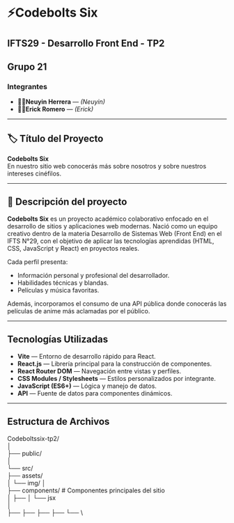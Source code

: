 # ⚡Codebolts Six

## IFTS29 - Desarrollo Front End - TP2  
**Grupo 21**
---
### Integrantes

- 👩‍💻**Neuyin Herrera** — *(Neuyin)*  
- 👨‍💻**Erick Romero** — *(Erick)*  

---

## 🏷️ Título del Proyecto

**Codebolts Six**  
En nuestro sitio web conocerás más sobre nosotros y sobre nuestros intereses cinéfilos.

---

## 📝 Descripción del proyecto

**Codebolts Six** es un proyecto académico colaborativo enfocado en el desarrollo de sitios y aplicaciones web modernas. Nació como un equipo creativo dentro de la materia Desarrollo de Sistemas Web (Front End) en el IFTS N°29, con el objetivo de aplicar las tecnologías aprendidas (HTML, CSS, JavaScript y React) en proyectos reales.  

Cada perfil presenta:
- Información personal y profesional del desarrollador.
- Habilidades técnicas y blandas.
- Películas y música favoritas.

Además, incorporamos el consumo de una API pública donde conocerás las películas de anime más aclamadas por el público.

---

## Tecnologías Utilizadas

- **Vite** — Entorno de desarrollo rápido para React.  
- **React.js** — Librería principal para la construcción de componentes.  
- **React Router DOM** — Navegación entre vistas y perfiles.  
- **CSS Modules / Stylesheets** — Estilos personalizados por integrante.  
- **JavaScript (ES6+)** — Lógica y manejo de datos.  
- **API** — Fuente de datos para componentes dinámicos.  

---

## Estructura de Archivos

Codeboltssix-tp2/\
│\
├── public/\
│\
└── src/\
├── assets/\
│ └── img/
│\
├── components/ # Componentes principales del sitio\
│ ├── 
│ └── jsx\
│\
├── 
├── 
├── 
├── 
└── \